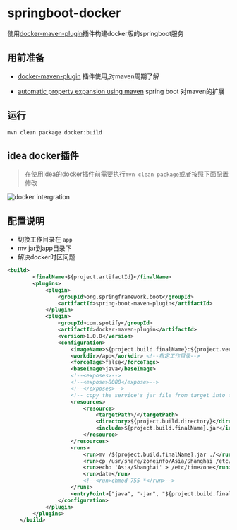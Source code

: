 # springboot-docker

使用[docker-maven-plugin](https://github.com/spotify/docker-maven-plugin)插件构建docker版的springboot服务

## 用前准备

* [docker-maven-plugin](https://github.com/spotify/docker-maven-plugin) 插件使用,对maven周期了解

* [automatic property expansion using maven](https://docs.spring.io/spring-boot/docs/2.2.0.M6/reference/html/howto.html#howto-automatic-expansion-maven) spring boot 对maven的扩展

## 运行

```shell
mvn clean package docker:build
```

## idea docker插件

> 在使用idea的docker插件前需要执行`mvn clean package`或者按照下面配置修改

![docker intergration](https://gitee.com/zhaoyunxing92/resource/raw/master/docker/2.png)

## 配置说明

* 切换工作目录在 `app`
* mv jar到app目录下
* 解决docker时区问题

```xml
<build>
        <finalName>${project.artifactId}</finalName>
        <plugins>
            <plugin>
                <groupId>org.springframework.boot</groupId>
                <artifactId>spring-boot-maven-plugin</artifactId>
            </plugin>
            <plugin>
                <groupId>com.spotify</groupId>
                <artifactId>docker-maven-plugin</artifactId>
                <version>1.0.0</version>
                <configuration>
                    <imageName>${project.build.finalName}:${project.version}</imageName>
                    <workdir>/app</workdir> <!--指定工作目录-->
                    <forceTags>false</forceTags>
                    <baseImage>java</baseImage>
                    <!--<exposes>-->
                    <!--<expose>8080</expose>-->
                    <!--</exposes>-->
                    <!-- copy the service's jar file from target into the root directory of the image -->
                    <resources>
                        <resource>
                            <targetPath>/</targetPath>
                            <directory>${project.build.directory}</directory>
                            <include>${project.build.finalName}.jar</include>
                        </resource>
                    </resources>
                    <runs>
                        <run>mv /${project.build.finalName}.jar ./</run> <!--复制文件到工作目录-->
                        <run>cp /usr/share/zoneinfo/Asia/Shanghai /etc/localtime</run>
                        <run>echo 'Asia/Shanghai' > /etc/timezone</run> <!-- 解决时区问题 -->
                        <run>date</run>
                        <!--<run>chmod 755 *</run>-->
                    </runs>
                    <entryPoint>["java", "-jar", "${project.build.finalName}.jar","--spring.profiles.active=local"]</entryPoint>
                </configuration>
            </plugin>
        </plugins>
    </build>
```
